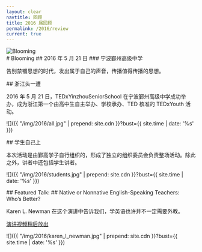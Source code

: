 ```yaml
---
layout: clear
navtitle: 回顾
title: 2016 届回顾
permalink: /2016/review
current: true
---
```


<div class="wrapper">
  <div class="hero-left">
    <img src="{{ "/img/2016/artworks/blooming.svg" | prepend: site.cdn }}?bust={{ site.time | date: '%s' }}" alt="Blooming" class="hero-img img-blooming">
  </div>
  <div class="hero-right">
# Blooming
## 2016 年 5 月 21 日
### 宁波鄞州高级中学

告别禁锢思想的时代，发出属于自己的声音，传播值得传播的思想。

  </div>
</div>

<section class="wrapper content-block bg-blue">
## 浙江头一遭
  
2016 年 5 月 21 日，TEDxYinzhouSeniorSchool 在宁波鄞州高级中学成功举办，成为浙江第一个由高中生自主举办、学校承办、TED 核准的 TEDxYouth 活动。

![]({{ "/img/2016/all.jpg" | prepend: site.cdn }}?bust={{ site.time | date: '%s' }})
</section>

<section class="wrapper content-block bg-green">
## 学生自己上

本次活动是由鄞高学子自行组织的，形成了独立的组织委员会负责整场活动。除此之外，讲者中还包括学生讲者。

![]({{ "/img/2016/students.jpg" | prepend: site.cdn }}?bust={{ site.time | date: '%s' }})
</section>

<section class="wrapper content-block bg-indigo">
## Featured Talk:
## Native or Nonnative English-Speaking Teachers: Who’s Better?

Karen L. Newman 在这个演讲中告诉我们，学英语也许并不一定需要外教。

<a href="#" class="call2action">演讲视频稍后放出</a>

![]({{ "/img/2016/karen_l_newman.jpg" | prepend: site.cdn }}?bust={{ site.time | date: '%s' }})
</section>
